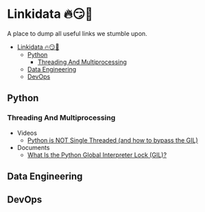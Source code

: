 # Linkidata 🔥😏🔫

A place to dump all useful links we stumble upon.
- [Linkidata 🔥😏🔫](#linkidata-)
  - [Python](#python)
    - [Threading And Multiprocessing](#threading-and-multiprocessing)
  - [Data Engineering](#data-engineering)
  - [DevOps](#devops)


## Python

### Threading And Multiprocessing

- Videos
  -  [Python is NOT Single Threaded (and how to bypass the GIL)](https://www.youtube.com/watch?v=m2yeB94CxVQ)
- Documents
  - [What Is the Python Global Interpreter Lock (GIL)?](https://realpython.com/python-gil/)
## Data Engineering

## DevOps
